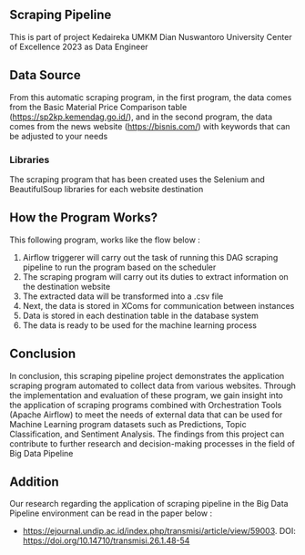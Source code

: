 ## Scraping Pipeline
This is part of project Kedaireka UMKM Dian Nuswantoro University Center of Excellence 2023 as Data Engineer

## Data Source
From this automatic scraping program, in the first program, the data comes from the Basic Material Price Comparison table (https://sp2kp.kemendag.go.id/), and in the second program, the data comes from the news website (https://bisnis.com/) with keywords that can be adjusted to your needs

### Libraries
The scraping program that has been created uses the Selenium and BeautifulSoup libraries for each website destination

## How the Program Works?
This following program, works like the flow below :
1. Airflow triggerer will carry out the task of running this DAG scraping pipeline to run the program based on the scheduler
2. The scraping program will carry out its duties to extract information on the destination website
3. The extracted data will be transformed into a .csv file
4. Next, the data is stored in XComs for communication between instances
5. Data is stored in each destination table in the database system
6. The data is ready to be used for the machine learning process

## Conclusion
In conclusion, this scraping pipeline project demonstrates the application scraping program automated to collect data from various websites. Through the implementation and evaluation of these program, we gain insight into the application of scraping programs combined with Orchestration Tools (Apache Airflow) to meet the needs of external data that can be used for Machine Learning program datasets such as Predictions, Topic Classification, and Sentiment Analysis. The findings from this project can contribute to further research and decision-making processes in the field of Big Data Pipeline

## Addition
Our research regarding the application of scraping pipeline in the Big Data Pipeline environment can be read in the paper below :
- https://ejournal.undip.ac.id/index.php/transmisi/article/view/59003. DOI: https://doi.org/10.14710/transmisi.26.1.48-54
